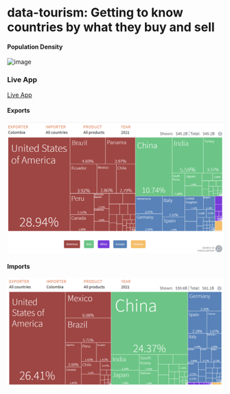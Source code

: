 # data-tourism: Getting to know countries by what they buy and sell 

#### **Population Density**

![image](https://github.com/LNshuti/data-tourism/assets/13305262/c60828f8-ce65-4700-a766-295056b146e5)

### **Live App**

[Live App](https://data-tourism-app.streamlit.app/)

#### **Exports**
![exports](image-1.png)

#### **Imports**
![imports](image-2.png)

